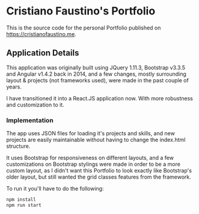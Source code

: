 # Cristiano Faustino's Portfolio

This is the source code for the personal Portfolio published on https://cristianofaustino.me.

## Application Details

This application was originally built using JQuery 1.11.3, Bootstrap v3.3.5 and Angular v1.4.2 back in 2014, and a few changes, mostly surrounding layout & projects (not frameworks used), were made in the past couple of years.

I have transitioned it into a React.JS application now. With more robustness and customization to it.

### Implementation
The app uses JSON files for loading it's projects and skills, and new projects are easily maintainable without having to change the index.html structure.

It uses Bootstrap for responsiveness on different layouts, and a few customizations on Bootstrap stylings were made in order to be a more custom layout, as I didn't want this Portfolio to look exactly like Bootstrap's older layout, but still wanted the grid classes features from the framework.

To run it you'll have to do the following:

```bash
npm install
npm run start
```
